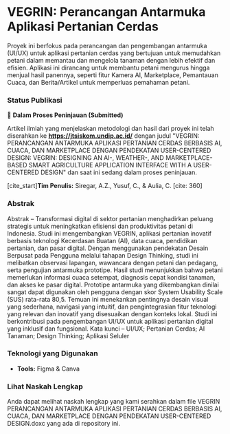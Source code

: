 # VEGRIN: Perancangan Antarmuka Aplikasi Pertanian Cerdas

Proyek ini berfokus pada perancangan dan pengembangan antarmuka (UI/UX) untuk aplikasi pertanian cerdas yang bertujuan untuk memudahkan petani dalam memantau dan mengelola tanaman dengan lebih efektif dan efisien. Aplikasi ini dirancang untuk membantu petani mengurus hingga menjual hasil panennya, seperti fitur Kamera AI, Marketplace, Pemantauan Cuaca, dan Berita/Artikel untuk memperluas pemahaman petani.

### Status Publikasi

📄 **Dalam Proses Peninjauan (Submitted)**

Artikel ilmiah yang menjelaskan metodologi dan hasil dari proyek ini telah diserahkan ke **https://jtsiskom.undip.ac.id/** dengan judul "VEGRIN: PERANCANGAN ANTARMUKA APLIKASI PERTANIAN CERDAS BERBASIS AI, CUACA, DAN MARKETPLACE DENGAN PENDEKATAN USER-CENTERED DESIGN: VEGRIN: DESIGNING AN AI-, WEATHER-, AND MARKETPLACE-BASED SMART AGRICULTURE APPLICATION INTERFACE WITH A USER-CENTERED DESIGN" dan saat ini sedang dalam proses peninjauan.

[cite_start]**Tim Penulis:** Siregar, A.Z., Yusuf, C., & Aulia, C. [cite: 360]

### Abstrak

Abstrak – Transformasi digital di sektor pertanian menghadirkan peluang strategis untuk meningkatkan efisiensi dan produktivitas petani di Indonesia. Studi ini mengembangkan VEGRIN, aplikasi pertanian inovatif berbasis teknologi Kecerdasan Buatan (AI), data cuaca, pendidikan pertanian, dan pasar digital. Dengan menggunakan pendekatan Desain Berpusat pada Pengguna melalui tahapan Design Thinking, studi ini melibatkan observasi lapangan, wawancara dengan petani dan pedagang, serta pengujian antarmuka prototipe. Hasil studi menunjukkan bahwa petani memerlukan informasi cuaca setempat, diagnosis cepat kondisi tanaman, dan akses ke pasar digital. Prototipe antarmuka yang dikembangkan dinilai sangat dapat digunakan oleh pengguna dengan skor System Usability Scale (SUS) rata-rata 80,5. Temuan ini menekankan pentingnya desain visual yang sederhana, navigasi yang intuitif, dan pengintegrasian fitur teknologi yang relevan dan inovatif yang disesuaikan dengan konteks lokal. Studi ini berkontribusi pada pengembangan UI/UX untuk aplikasi pertanian digital yang inklusif dan fungsional.
Kata kunci – UI/UX; Pertanian Cerdas; AI Tanaman; Design Thinking; Aplikasi Seluler

### Teknologi yang Digunakan

* **Tools:** Figma & Canva

### Lihat Naskah Lengkap

Anda dapat melihat naskah lengkap yang kami serahkan dalam file VEGRIN PERANCANGAN ANTARMUKA APLIKASI PERTANIAN CERDAS BERBASIS AI, CUACA, DAN MARKETPLACE DENGAN PENDEKATAN USER-CENTERED DESIGN.doxc yang ada di repository ini.
